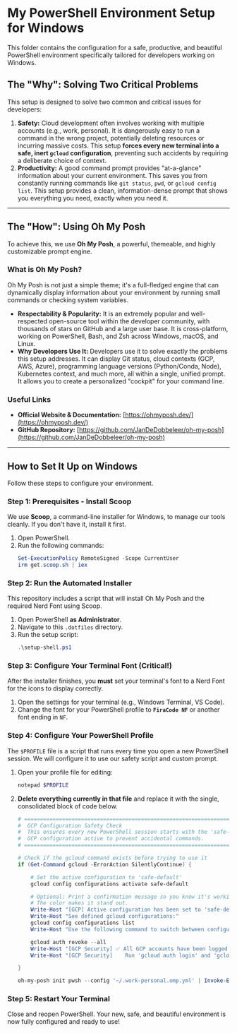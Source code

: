 # My PowerShell Environment Setup for Windows

This folder contains the configuration for a safe, productive, and beautiful PowerShell environment specifically tailored for developers working on Windows.

## The "Why": Solving Two Critical Problems

This setup is designed to solve two common and critical issues for developers:

1.  **Safety:** Cloud development often involves working with multiple accounts (e.g., work, personal). It is dangerously easy to run a command in the wrong project, potentially deleting resources or incurring massive costs. This setup **forces every new terminal into a safe, inert `gcloud` configuration**, preventing such accidents by requiring a deliberate choice of context.
2.  **Productivity:** A good command prompt provides "at-a-glance" information about your current environment. This saves you from constantly running commands like `git status`, `pwd`, or `gcloud config list`. This setup provides a clean, information-dense prompt that shows you everything you need, exactly when you need it.

---

## The "How": Using Oh My Posh

To achieve this, we use **Oh My Posh**, a powerful, themeable, and highly customizable prompt engine.

### What is Oh My Posh?

Oh My Posh is not just a simple theme; it's a full-fledged engine that can dynamically display information about your environment by running small commands or checking system variables.

*   **Respectability & Popularity:** It is an extremely popular and well-respected open-source tool within the developer community, with thousands of stars on GitHub and a large user base. It is cross-platform, working on PowerShell, Bash, and Zsh across Windows, macOS, and Linux.
*   **Why Developers Use It:** Developers use it to solve exactly the problems this setup addresses. It can display Git status, cloud contexts (GCP, AWS, Azure), programming language versions (Python/Conda, Node), Kubernetes context, and much more, all within a single, unified prompt. It allows you to create a personalized "cockpit" for your command line.

### Useful Links

*   **Official Website & Documentation:** [https://ohmyposh.dev/](https://ohmyposh.dev/)
*   **GitHub Repository:** [https://github.com/JanDeDobbeleer/oh-my-posh](https://github.com/JanDeDobbeleer/oh-my-posh)

---

## How to Set It Up on Windows

Follow these steps to configure your environment.

### Step 1: Prerequisites - Install Scoop

We use **Scoop**, a command-line installer for Windows, to manage our tools cleanly. If you don't have it, install it first.

1.  Open PowerShell.
2.  Run the following commands:
    ```powershell
    Set-ExecutionPolicy RemoteSigned -Scope CurrentUser
    irm get.scoop.sh | iex
    ```

### Step 2: Run the Automated Installer

This repository includes a script that will install Oh My Posh and the required Nerd Font using Scoop.

1.  Open PowerShell **as Administrator**.
2.  Navigate to this `.dotfiles` directory.
3.  Run the setup script:
    ```powershell
    .\setup-shell.ps1
    ```

### Step 3: Configure Your Terminal Font (Critical!)

After the installer finishes, you **must** set your terminal's font to a Nerd Font for the icons to display correctly.

1.  Open the settings for your terminal (e.g., Windows Terminal, VS Code).
2.  Change the font for your PowerShell profile to **`FiraCode NF`** or another font ending in `NF`.

### Step 4: Configure Your PowerShell Profile

The `$PROFILE` file is a script that runs every time you open a new PowerShell session. We will configure it to use our safety script and custom prompt.

1.  Open your profile file for editing:
    ```powershell
    notepad $PROFILE
    ```

2.  **Delete everything currently in that file** and replace it with the single, consolidated block of code below.

    ```powershell
    # ===================================================================
    #  GCP Configuration Safety Check
    #  This ensures every new PowerShell session starts with the 'safe-default'
    #  GCP configuration active to prevent accidental commands.
    # ===================================================================
    
    # Check if the gcloud command exists before trying to use it
    if (Get-Command gcloud -ErrorAction SilentlyContinue) {
    
        # Set the active configuration to 'safe-default'
        gcloud config configurations activate safe-default
    
        # Optional: Print a confirmation message so you know it's working.
        # The color makes it stand out.
        Write-Host "[GCP] Active configuration has been set to 'safe-default'." -ForegroundColor DarkGray
        Write-Host "See defined gcloud configurations:"
        gcloud config configurations list
        Write-Host "Use the following command to switch between configurations:  gcloud config configurations activate <profile name>"
    
        gcloud auth revoke --all
        Write-Host "[GCP Security] ✅ All GCP accounts have been logged out. A clean slate." -ForegroundColor Cyan
        Write-Host "[GCP Security]    Run 'gcloud auth login' and 'gcloud auth application-default login' to begin a session." -ForegroundColor DarkGray
    
    }
    
    oh-my-posh init pwsh --config '~/.work-personal.omp.yml' | Invoke-Expression
    ```

### Step 5: Restart Your Terminal

Close and reopen PowerShell. Your new, safe, and beautiful environment is now fully configured and ready to use!